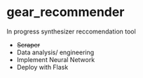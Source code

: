 # gear_recommender
In progress synthesizer reccomendation tool
* ~~Scraper~~
* Data analysis/ engineering
* Implement Neural Network 
* Deploy with Flask
